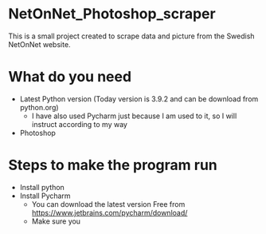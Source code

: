 # NetOnNet_Photoshop_scraper
This is a small project created to scrape data and picture from the Swedish NetOnNet website.

# What do you need
- Latest Python version (Today version is 3.9.2 and can be download from python.org)
  - I have also used Pycharm just because I am used to it, so I will instruct according to my way
- Photoshop

# Steps to make the program run
- Install python
- Install Pycharm
  - You can download the latest version Free from https://www.jetbrains.com/pycharm/download/
  - Make sure you 
